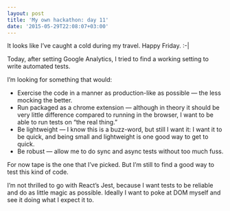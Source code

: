 ```yaml
---
layout: post
title: 'My own hackathon: day 11'
date: '2015-05-29T22:08:07+03:00'
---
```

It looks like I’ve caught a cold during my travel. Happy Friday. :-|

Today, after setting Google Analytics, I tried to find a working setting
to write automated tests.

I’m looking for something that would:

* Exercise the code in a manner as production-like as possible — the
	less mocking the better.
* Run packaged as a chrome extension — although in theory it should be
	very little difference compared to running in the browser, I want to
	be able to run tests on “the real thing.”
* Be lightweight — I know this is a buzz-word, but still I want it: I
	want it to be quick, and being small and lightweight is one good way
	to get to quick.
* Be robust — allow me to do sync and async tests without too much fuss.

For now tape is the one that I’ve picked. But I’m still to find a good
way to test this kind of code.

I’m not thrilled to go with React’s Jest, because I want tests to be
reliable and do as little magic as possible. Ideally I want to poke at
DOM myself and see it doing what I expect it to.
